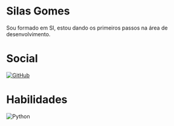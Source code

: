 # Silas Gomes

Sou formado em SI, estou dando os primeiros passos na área de desenvolvimento.


# Social
[![GitHub](https://img.shields.io/badge/GitHub-100000?style=for-the-badge&logo=github&logoColor=white)](https://github.com/silasgomes08)

# Habilidades
![Python](https://img.shields.io/badge/python-3670A0?style=for-the-badge&logo=python&logoColor=ffdd54)
